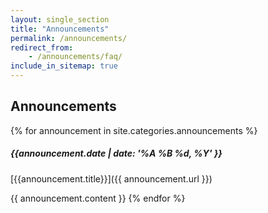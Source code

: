 ```yaml
---
layout: single_section
title: "Announcements"
permalink: /announcements/
redirect_from:
    - /announcements/faq/
include_in_sitemap: true
---
```

  
## Announcements
{% for announcement in site.categories.announcements %}
##### {{announcement.date | date: '%A %B %d, %Y' }}

[{{announcement.title}}]({{ announcement.url }})

{{ announcement.content }}
{% endfor %}
  
